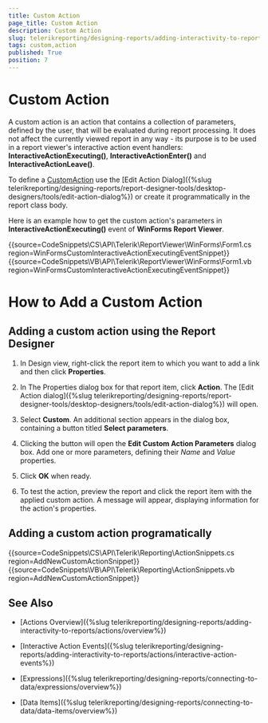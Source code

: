 ```yaml
---
title: Custom Action
page_title: Custom Action 
description: Custom Action
slug: telerikreporting/designing-reports/adding-interactivity-to-reports/actions/custom-action
tags: custom,action
published: True
position: 7
---
```


# Custom Action

A custom action is an action that contains a collection of parameters, defined by the user, that will be evaluated during report processing. It does not affect the currently viewed report in any way - its purpose is to be used in a report viewer's interactive action event handlers: __InteractiveActionExecuting()__, __InteractiveActionEnter()__ and __InteractiveActionLeave()__. 

To define a [CustomAction](/reporting/api/Telerik.Reporting.CustomAction) use the [Edit Action Dialog]({%slug telerikreporting/designing-reports/report-designer-tools/desktop-designers/tools/edit-action-dialog%}) or create it programmatically in the report class body. 

Here is an example how to get the custom action's parameters in __InteractiveActionExecuting()__ event of __WinForms Report Viewer__. 

{{source=CodeSnippets\CS\API\Telerik\ReportViewer\WinForms\Form1.cs region=WinFormsCustomInteractiveActionExecutingEventSnippet}}
{{source=CodeSnippets\VB\API\Telerik\ReportViewer\WinForms\Form1.vb region=WinFormsCustomInteractiveActionExecutingEventSnippet}}


# How to Add a Custom Action

## Adding a custom action using the Report Designer

1. In Design view, right-click the report item to which you want to add a link and then click __Properties__. 

1. In The Properties dialog box for that report item, click __Action__. The [Edit Action dialog]({%slug telerikreporting/designing-reports/report-designer-tools/desktop-designers/tools/edit-action-dialog%}) will open. 

1. Select __Custom__. An additional section appears in the dialog box, containing a button titled __Select parameters__. 

1. Clicking the button will open the __Edit Custom Action Parameters__ dialog box. Add one or more parameters, defining their *Name*  and *Value*  properties. 

1. Click __OK__ when ready. 

1. To test the action, preview the report and click the report item with the applied custom action. A message will appear, displaying information for the action's properties.             

## Adding a custom action programatically

{{source=CodeSnippets\CS\API\Telerik\Reporting\ActionSnippets.cs region=AddNewCustomActionSnippet}}
{{source=CodeSnippets\VB\API\Telerik\Reporting\ActionSnippets.vb region=AddNewCustomActionSnippet}}


## See Also

 * [Actions Overview]({%slug telerikreporting/designing-reports/adding-interactivity-to-reports/actions/overview%})
 
 * [Interactive Action Events]({%slug telerikreporting/designing-reports/adding-interactivity-to-reports/actions/interactive-action-events%})
 
 * [Expressions]({%slug telerikreporting/designing-reports/connecting-to-data/expressions/overview%})

 * [Data Items]({%slug telerikreporting/designing-reports/connecting-to-data/data-items/overview%})
